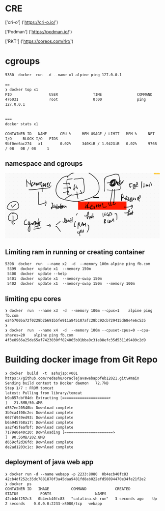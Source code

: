 # CRE 

['cri-o'] ('https://cri-o.io/')

['Podman'] ('https://podman.io/')

['RKT'] ('https://coreos.com/rkt/')


# cgroups 

```
5380  docker  run  -d --name x1 alpine ping 127.0.0.1

==
❯ docker top x1
PID                 USER                TIME                COMMAND
476031              root                0:00                ping 127.0.0.1


===
docker stats x1 

CONTAINER ID   NAME      CPU %     MEM USAGE / LIMIT   MEM %     NET I/O     BLOCK I/O   PIDS
9bf0ee6ac274   x1        0.02%     340KiB / 1.942GiB   0.02%     976B / 0B   0B / 0B     1

```

## namespace and cgroups

<img src="nscg.png">

## Limiting ram in running or creating container 

```
5398  docker  run  --name x2  -d  --memory 100m alpine ping fb.com 
 5399  docker  update x1  --memory 150m  
 5400  docker  update --help
 5401  docker  update x1  --memory-swap 150m  
 5402  docker  update x1  --memory-swap 150m  --memory 100m 

```
## limiting cpu cores

```
❯ docker  run  --name x3  -d  --memory 100m --cpus=1    alpine ping fb.com
e2457005a72f0228b2b691b5fe911a845107afc28bc92cb729415d68e4e6c535
❯ 
❯ docker  run  --name x4  -d  --memory 100m --cpuset-cpus=0 --cpu-shares=20    alpine ping fb.com
4f3e8966a25de65af7423030ff824065b91bba0c31e88efc35d5311d9489c2d9

```

# Building docker image from Git Repo 

```
❯ docker  build  -t  ashujsp:v001  https://github.com/redashu/oraclejavawebappfeb12021.git\#main
Sending build context to Docker daemon   72.7kB
Step 1/7 : FROM tomcat
latest: Pulling from library/tomcat
b9a857cbf04d: Extracting [=====================>                             ]   21.5MB/50.4MB
d557ee20540b: Download complete 
3b9ca4f00c2e: Download complete 
667fd949ed93: Download complete 
b6a945768a17: Download complete 
aa2f45feafbf: Download complete 
7179e0e40c20: Downloading [======================>                            ]  90.56MB/202.8MB
d659cf2d36fd: Download complete 
de2ad1203c1c: Download complete 

```

## deployment of java web app

```
❯ docker run -d --name webapp -p 2233:8080  0b4ecb40fc83
42cb4df252c35dc7881870f3a45daa9481fd8ab022efd50894470e34fe21f2e2
❯ docker  ps
CONTAINER ID   IMAGE          COMMAND             CREATED          STATUS          PORTS                    NAMES
42cb4df252c3   0b4ecb40fc83   "catalina.sh run"   3 seconds ago    Up 2 seconds    0.0.0.0:2233->8080/tcp   webapp

```
